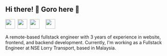 ## Hi there! 👋 Goro here 🚀

[<img src="https://encrypted-tbn0.gstatic.com/images?q=tbn:ANd9GcQJPlfQUyU28M1js62gBXu0--tyKFxsptzGFKEwFuqw4NJW6CcMgwB7jJabTYrdaeyoWbg&usqp=CAU" height="30">](https://linktr.ee/gorogagah)&nbsp;
[<img src="https://i.imgur.com/PxPbQO8.png" height="30">](#)&nbsp;
[<img src="https://cdn.freebiesupply.com/logos/large/2x/linkedin-icon-logo-png-transparent.png" height="30">](#)&nbsp;&nbsp;&nbsp;&nbsp;
[<img src="https://cdn.onlinewebfonts.com/svg/img_23554.png" height="30">](#)

A remote-based fullstack engineer with 3 years of experience in website, frontend, and backend development. Currently, I'm working as a Fullstack Engineer at NSE Lorry Transport, based in Malaysia.  

<!--
Here are some ideas to get you started:

- 🔭 I’m currently working on ...
- 🌱 I’m currently learning ...
- 👯 I’m looking to collaborate on ...
- 🤔 I’m looking for help with ...
- 💬 Ask me about ...
- 📫 How to reach me: ...
- 😄 Pronouns: ...
- ⚡ Fun fact: ...
-->
